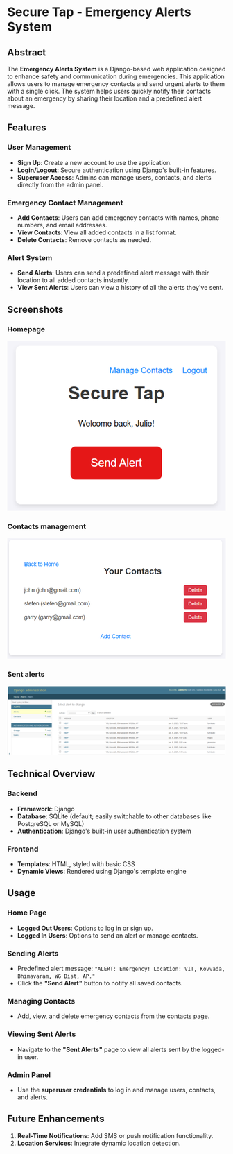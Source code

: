 # Secure Tap - Emergency Alerts System

## Abstract
The **Emergency Alerts System** is a Django-based web application designed to enhance safety and communication during emergencies. This application allows users to manage emergency contacts and send urgent alerts to them with a single click. The system helps users quickly notify their contacts about an emergency by sharing their location and a predefined alert message.


## Features

### User Management
- **Sign Up**: Create a new account to use the application.
- **Login/Logout**: Secure authentication using Django's built-in features.
- **Superuser Access**: Admins can manage users, contacts, and alerts directly from the admin panel.

### Emergency Contact Management
- **Add Contacts**: Users can add emergency contacts with names, phone numbers, and email addresses.
- **View Contacts**: View all added contacts in a list format.
- **Delete Contacts**: Remove contacts as needed.

### Alert System
- **Send Alerts**: Users can send a predefined alert message with their location to all added contacts instantly.
- **View Sent Alerts**: Users can view a history of all the alerts they've sent.

## Screenshots
### Homepage
![Home Page Screenshot](Images/Screenshot1.png)
### Contacts management
![Contacts](Images/Screenshot2.png)
### Sent alerts
![Contacts](Images/Screenshot3.png)

## Technical Overview

### Backend
- **Framework**: Django
- **Database**: SQLite (default; easily switchable to other databases like PostgreSQL or MySQL)
- **Authentication**: Django's built-in user authentication system

### Frontend
- **Templates**: HTML, styled with basic CSS
- **Dynamic Views**: Rendered using Django's template engine

## Usage

### Home Page
- **Logged Out Users**: Options to log in or sign up.
- **Logged In Users**: Options to send an alert or manage contacts.

### Sending Alerts
- Predefined alert message: `"ALERT: Emergency! Location: VIT, Kovvada, Bhimavaram, WG Dist, AP."`
- Click the **"Send Alert"** button to notify all saved contacts.

### Managing Contacts
- Add, view, and delete emergency contacts from the contacts page.

### Viewing Sent Alerts
- Navigate to the **"Sent Alerts"** page to view all alerts sent by the logged-in user.

### Admin Panel
- Use the **superuser credentials** to log in and manage users, contacts, and alerts.

## Future Enhancements
1. **Real-Time Notifications**: Add SMS or push notification functionality.
2. **Location Services**: Integrate dynamic location detection.
